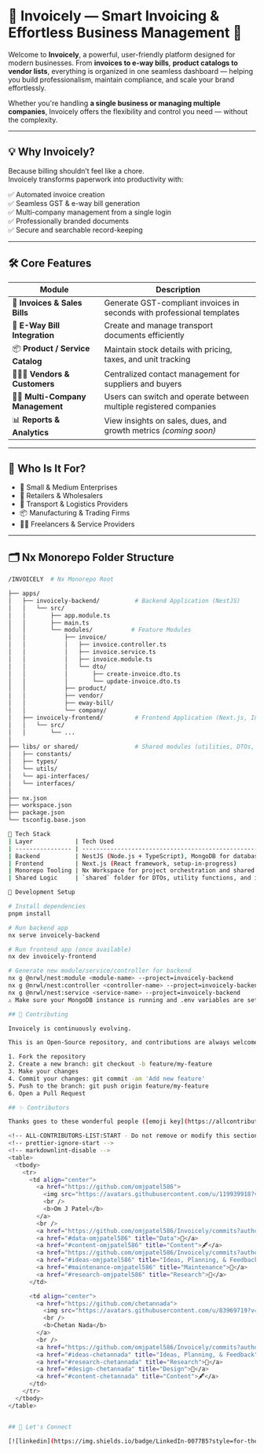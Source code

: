 # 📄 Invoicely — Smart Invoicing & Effortless Business Management 🚀

Welcome to **Invoicely**, a powerful, user-friendly platform designed for modern businesses. From **invoices to e-way bills**, **product catalogs to vendor lists**, everything is organized in one seamless dashboard — helping you build professionalism, maintain compliance, and scale your brand effortlessly.

Whether you're handling **a single business or managing multiple companies**, Invoicely offers the flexibility and control you need — without the complexity.

---

## 💡 Why Invoicely?

Because billing shouldn’t feel like a chore.  
Invoicely transforms paperwork into productivity with:

✅ Automated invoice creation  
✅ Seamless GST & e-way bill generation  
✅ Multi-company management from a single login  
✅ Professionally branded documents  
✅ Secure and searchable record-keeping

---

## 🛠️ Core Features

| Module                           | Description                                                            |
| -------------------------------- | ---------------------------------------------------------------------- |
| 🧾 **Invoices & Sales Bills**    | Generate GST-compliant invoices in seconds with professional templates |
| 🚚 **E-Way Bill Integration**    | Create and manage transport documents efficiently                      |
| 📦 **Product / Service Catalog** | Maintain stock details with pricing, taxes, and unit tracking          |
| 🧑‍🤝‍🧑 **Vendors & Customers**       | Centralized contact management for suppliers and buyers                |
| 🧑‍💼 **Multi-Company Management**  | Users can switch and operate between multiple registered companies     |
| 📊 **Reports & Analytics**       | View insights on sales, dues, and growth metrics _(coming soon)_       |

---

## 🧠 Who Is It For?

- 🏢 Small & Medium Enterprises
- 🛒 Retailers & Wholesalers
- 🚛 Transport & Logistics Providers
- 📦 Manufacturing & Trading Firms
- 🧑‍💻 Freelancers & Service Providers

---

## 🗂️ Nx Monorepo Folder Structure

```bash
/INVOICELY  # Nx Monorepo Root

├── apps/
│   ├── invoicely-backend/          # Backend Application (NestJS)
│   │   └── src/
│   │       ├── app.module.ts
│   │       ├── main.ts
│   │       └── modules/           # Feature Modules
│   │           ├── invoice/
│   │           │   ├── invoice.controller.ts
│   │           │   ├── invoice.service.ts
│   │           │   ├── invoice.module.ts
│   │           │   └── dto/
│   │           │       ├── create-invoice.dto.ts
│   │           │       └── update-invoice.dto.ts
│   │           ├── product/
│   │           ├── vendor/
│   │           ├── eway-bill/
│   │           └── company/
│   ├── invoicely-frontend/         # Frontend Application (Next.js, In Progress)
│   │   └── src/
│   │       └── ...
│
├── libs/ or shared/                # Shared modules (utilities, DTOs, interfaces, constants)
│   ├── constants/
│   ├── types/
│   └── utils/
│   └── api-interfaces/
│   └── interfaces/
│
├── nx.json
├── workspace.json
├── package.json
└── tsconfig.base.json

🔧 Tech Stack
| Layer            | Tech Used                                                        |
| ---------------- | ---------------------------------------------------------------- |
| Backend          | NestJS (Node.js + TypeScript), MongoDB for database              |
| Frontend         | Next.js (React framework, setup-in-progress)                           |
| Monorepo Tooling | Nx Workspace for project orchestration and shared libraries      |
| Shared Logic     | `shared` folder for DTOs, utility functions, and interfaces, components, styles |

🚀 Development Setup

# Install dependencies
pnpm install

# Run backend app
nx serve invoicely-backend

# Run frontend app (once available)
nx dev invoicely-frontend

# Generate new module/service/controller for backend
nx g @nrwl/nest:module <module-name> --project=invoicely-backend
nx g @nrwl/nest:controller <controller-name> --project=invoicely-backend
nx g @nrwl/nest:service <service-name> --project=invoicely-backend
⚠️ Make sure your MongoDB instance is running and .env variables are set for database connection.

## 🤝 Contributing

Invoicely is continuously evolving.

This is an Open-Source repository, and contributions are always welcome! If you find an issue, please create a new issue under the "Issues" section. To contribute code, fork the repository and submit a pull request. Your contributions will help make this a valuable resource for the community!

1. Fork the repository
2. Create a new branch: git checkout -b feature/my-feature
3. Make your changes
4. Commit your changes: git commit -am 'Add new feature'
5. Push to the branch: git push origin feature/my-feature
6. Open a Pull Request

## ✨ Contributors

Thanks goes to these wonderful people ([emoji key](https://allcontributors.org/docs/en/emoji-key)):

<!-- ALL-CONTRIBUTORS-LIST:START - Do not remove or modify this section -->
<!-- prettier-ignore-start -->
<!-- markdownlint-disable -->
<table>
  <tbody>
    <tr>
      <td align="center">
        <a href="https://github.com/omjpatel586">
          <img src="https://avatars.githubusercontent.com/u/119939918?v=4&s=100" width="100" alt="Om J Patel"/>
          <br />
          <b>Om J Patel</b>
        </a>
        <br />
        <a href="https://github.com/omjpatel586/Invoicely/commits?author=omjpatel586" title="Code">💻</a>
        <a href="#data-omjpatel586" title="Data">🔣</a>
        <a href="#content-omjpatel586" title="Content">🖋</a>
        <a href="https://github.com/omjpatel586/Invoicely/commits?author=omjpatel586" title="Documentation">📖</a>
        <a href="#ideas-omjpatel586" title="Ideas, Planning, & Feedback">🤔</a>
        <a href="#maintenance-omjpatel586" title="Maintenance">🚧</a>
        <a href="#research-omjpatel586" title="Research">🔬</a>
      </td>

      <td align="center">
        <a href="https://github.com/chetannada">
          <img src="https://avatars.githubusercontent.com/u/83969719?v=4&s=100" width="100" alt="Chetan Nada"/>
          <br />
          <b>Chetan Nada</b>
        </a>
        <br />
        <a href="https://github.com/omjpatel586/Invoicely/commits?author=chetannada" title="Code">💻</a>
        <a href="#ideas-chetannada" title="Ideas, Planning, & Feedback">🤔</a>
        <a href="#research-chetannada" title="Research">🔬</a>
        <a href="#design-chetannada" title="Design">🎨</a>
        <a href="#content-chetannada" title="Content">🖋</a>
      </td>
    </tr>
  </tbody>
</table>


## 🤝 Let's Connect

[![linkedin](https://img.shields.io/badge/LinkedIn-0077B5?style=for-the-badge&logo=linkedin&logoColor=white)](https://www.linkedin.com/in/om-j-patel/)
```
